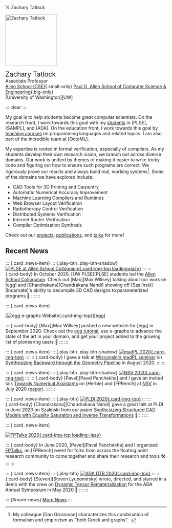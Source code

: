 % Zachary Tatlock

<img
  style='height: 10rem; margin-right: 1rem;'
  class='img-fluid rounded float-left'
  src='img/ztatlock-300x400.jpg'
  alt='Zachary Tatlock'>

<span style='font-size: 1.3rem;'>Zachary Tatlock</span> \
Associate Professor \
[Allen School (CSE)](https://www.cs.washington.edu/){.small-only}
[Paul G. Allen School of Computer Science &amp; Engineering](https://www.cs.washington.edu/){.big-only} \
[University of Washington][UW]

::: clear
:::

My goal is to help students become great computer scientists.
On the research front,
  I work towards this goal with my [students](students.html)
  in [PLSE], [SAMPL], and [ADA].
On the education front,
  I work towards this goal by [teaching courses](teaching.html)
  on programming languages and related topics.
I am also part of the incredible team at [OctoML].

My expertise is rooted in formal verification,
  especially of compilers.
As my students develop their own research vision,
  we branch out across diverse domains.
Our work is unified by themes of
  making it easier to write tricky code and
  figuring out how to ensure such programs are correct.
We rigorously prove our results and
  always build real, working systems[^1].
Some of the domains we have explored include:

- CAD Tools for 3D Printing and Carpentry
- Automatic Numerical Accuracy Improvement
- Machine Learning Compilers and Runtimes
- Web Browser Layout Verification
- Radiotherapy Control Verification
- Distributed Systems Verification
- Internet Router Verification
- Compiler Optimization Synthesis

Check out our
  [projects](projects.html),
  [publications](publications.html), and
  [talks](talks.html) for more!

[^1]: My colleague [Dan Grossman] characterizes this combination of
      formalism and empiricism as "both Greek and graphs". &nbsp;

## Recent News

::: {.card .news-item}
::: {.play-btn .play-btn-shadow}
  [![PLSE at Allen School Colloquium](thumb/2020-10-22-plse-allen-school-colloq-cnandi-szalinski.png){.card-img-top loading=lazy}](https://www.youtube.com/watch?v=Po3K_BFIzAk)
:::
::: {.card-body}
  In October 2020, [UW PLSE][PLSE] students led the
  [Allen School Colloquium](https://www.youtube.com/watch?v=Po3K_BFIzAk).
  Check out [Max][Max Willsey] talking about our work on [egg] and
  [Chandrakana][Chandrakana Nandi] showing off [Szalinski][Incarnate]'s
  ability to decompile 3D CAD designs to parameterized programs &#x1F929;
:::
:::

::: {.card .news-item}

  [![egg e-graphs Website](thumb/2020-09-egg-website.png){.card-img-top}][egg]

::: {.card-body}
  [Max][Max Willsey] pushed a new website for [egg] in September 2020.
  Check out the [egg tutorial](https://docs.rs/egg/*/egg/tutorials/),
  use e-graphs to advance the state of the art in your domain,
  and get your project added to the growing list of pioneering users &#x1F423;
:::
:::

::: {.card .news-item}
::: {.play-btn .play-btn-shadow}
  [![madPL 2020](thumb/2020-08-madpl.png){.card-img-top}](https://www.youtube.com/watch?v=vOUP2wT-k1U)
:::
::: {.card-body}
  I gave a talk at
  [Wisconsin's madPL seminar](https://madpl.cs.wisc.edu/pl-seminar/) on
  [Synthesizing Backward through the Geometry Pipeline](talks.html#talk-2020-08-madpl-backward-geometry-synthesis)
  in August 2020.
:::
:::

::: {.card .news-item}
::: {.play-btn .play-btn-shadow}
  [![NSV 2020](thumb/2020-07-nsv.png){.card-img-top}](https://www.youtube.com/watch?v=m_tRUSCRM1M)
:::
::: {.card-body}
  [Pavel][Pavel Panchekha] and I gave an invited talk
  [Towards Numerical Assistants](talks.html#talk-2020-07-nsv-herbie-fpbench)
  on [Herbie] and [FPBench] at [NSV](https://nsv2020.github.io/) in July 2020
  ([paper](publications.html#pub-2020-nsv-towards-numerical-assistants)).
:::
:::

::: {.card .news-item}
::: {.play-btn}
  [![PLDI 2020](thumb/2020-06-pldi-szalinski.png){.card-img-top}](https://www.youtube.com/watch?v=2KA602M8t7c)
:::
::: {.card-body}
  [Chandrakana][Chandrakana Nandi] gave a great talk
  at PLDI in June 2020 on Szalinski from our paper
  [Synthesizing Structured CAD Models with Equality Saturation and Inverse Transformations](publications.html#pub-2020-pldi-szalinski-cad-eqsat)
  &#x1F44F;
:::
:::

::: {.card .news-item}

  <!-- -->
  [![FPTalks 2020](thumb/2020-06-fptalks.png){.card-img-top loading=lazy}](http://fpbench.org/talks/fptalks20.html)

::: {.card-body}
  In June 2020, [Pavel][Pavel Panchekha] and I organized
  [FPTalks](http://fpbench.org/talks/fptalks20.html),
  an [FPBench] event for folks from across the floating point research
  community to come together and share their research and tools
  &#x1F6E0;
:::
:::

::: {.card .news-item}
::: {.play-btn}
  [![ADA DTR 2020](thumb/2020-05-ada-dtr-demo.png){.card-img-top}](https://www.youtube.com/watch?v=kxlbpwBJzA4)
:::
::: {.card-body}
  [Steven][Steven Lyubomirsky] wrote, directed, and starred in
  a demo with the crew on
  [Dynamic Tensor Rematerialization](https://arxiv.org/abs/2006.09616)
  for the ADA Annual Symposium in May 2020 &#x1F57A;
:::
:::

::: {#more-news}
  [More News](news.html#more-news)
:::
